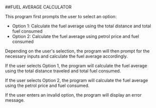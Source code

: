 ##FUEL AVERAGE CALCULATOR

This program first prompts the user to select an option:

- Option 1: Calculate the fuel average using the total distance and total fuel consumed
- Option 2: Calculate the fuel average using petrol price and fuel consumed

Depending on the user's selection, the program will then prompt for the necessary inputs and calculate the fuel average accordingly.

If the user selects Option 1, the program will calculate the fuel average using the total distance traveled and total fuel consumed.

If the user selects Option 2, the program will calculate the fuel average using the petrol price and fuel consumed.

If the user enters an invalid option, the program will display an error message.
